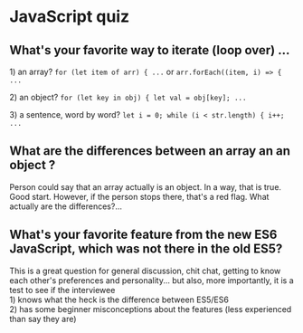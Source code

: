 # JavaScript quiz

## What's your favorite way to iterate \(loop over\) ...

1\) an array?   `for (let item of arr) { ...` or `arr.forEach((item, i) => { ...`  

2\) an object? `for (let key in obj) { let val = obj[key]; ...` 

3\) a sentence, word by word? `let i = 0; while (i < str.length) { i++; ...`  

## What are the differences between an array an an object ?

Person could say that an array actually is an object. In a way, that is true. Good start. However, if the person stops there, that's a red flag. What actually are the differences?...

## What's your favorite feature from the new ES6 JavaScript, which was not there in the old ES5?

This is a great question for general discussion, chit chat, getting to know each other's preferences and personality... but also, more importantly, it is a test to see if the interviewee   
1\) knows what the heck is the difference between ES5/ES6  
2\) has some beginner misconceptions about the features \(less experienced than say they are\)





















